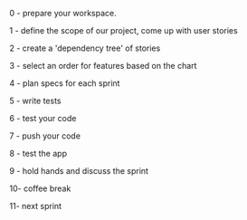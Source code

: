 0 - prepare your workspace. 
  
1 - define the scope of our project, come up with user stories

2 - create a 'dependency tree' of stories

3 - select an order for features based on the chart

4 - plan specs for each sprint 

5 - write tests

6 - test your code

7 - push your code

8 - test the app

9 - hold hands and discuss the sprint

10- coffee break

11- next sprint
